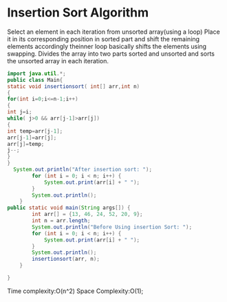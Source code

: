 # Insertion Sort Algorithm
Select an element in each iteration from unsorted array(using a loop)
Place it in its corresponding position in sorted part and shift the remaining elements accordingly
theinner loop basically shifts the elements using swapping.
Divides the array into two parts sorted and unsorted and sorts the unsorted array in each iteration.

```java
import java.util.*;
public class Main{
static void insertionsort( int[] arr,int n)
{
for(int i=0;i<=n-1;i++)
{
int j=i;
while( j>0 && arr[j-1]>arr[j])
{
int temp=arr[j-1];
arr[j-1]=arr[j];
arr[j]=temp;
j--;
}
}
  System.out.println("After insertion sort: ");
        for (int i = 0; i < n; i++) {
            System.out.print(arr[i] + " ");
        }
        System.out.println();
    }
public static void main(String args[]) {
        int arr[] = {13, 46, 24, 52, 20, 9};
        int n = arr.length;
        System.out.println("Before Using insertion Sort: ");
        for (int i = 0; i < n; i++) {
            System.out.print(arr[i] + " ");
        }
        System.out.println();
        insertionsort(arr, n);
    }

}
```
Time complexity:O(n^2)
Space Complexity:O(1);
